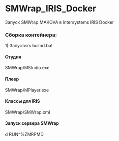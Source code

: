 # SMWrap_IRIS_Docker
Запуск SMWrap MAKOVA  в Intersystems IRIS Docker
<h3>Сборка контейнера:</h3>
1) Запустить builnd.bat<br>

<h4>Студия</h4>
SMWrap/MStudio.exe
<h4>Плеер</h4>
SMWrap/MPlayer.exe
<h4>Классы для IRIS</h4>
SMWrap/SMWrap.xml
<h4>Запуск сервера SMWrap</h4>
d RUN^%ZMRPMD
